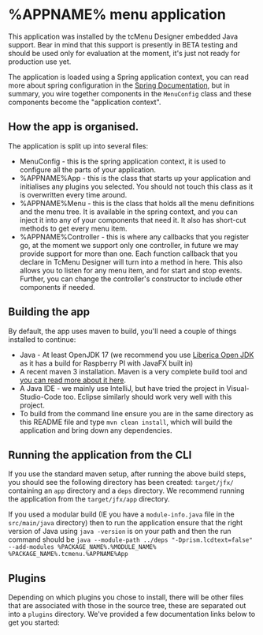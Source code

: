 # %APPNAME% menu application

This application was installed by the tcMenu Designer embedded Java support. Bear in mind that this support is presently in BETA testing and should be used only for evaluation at the moment, it's just not ready for production use yet.

The application is loaded using a Spring application context, you can read more about spring configuration in the [Spring Documentation](https://docs.spring.io/spring-framework/docs/current/reference/html/core.html#beans-basics), but in summary, you wire together components in the `MenuConfig` class and these components become the "application context".

## How the app is organised.

The application is split up into several files:

* MenuConfig - this is the spring application context, it is used to configure all the parts of your application.
* %APPNAME%App - this is the class that starts up your application and initialises any plugins you selected. You should not touch this class as it is overwritten every time around.
* %APPNAME%Menu - this is the class that holds all the menu definitions and the menu tree. It is available in the spring context, and you can inject it into any of your components that need it. It also has short-cut methods to get every menu item.
* %APPNAME%Controller - this is where any callbacks that you register go, at the moment we support only one controller, in future we may provide support for more than one. Each function callback that you declare in TcMenu Designer will turn into a method in here. This also allows you to listen for any menu item, and for start and stop events. Further, you can change the controller's constructor to include other components if needed.

## Building the app

By default, the app uses maven to build, you'll need a couple of things installed to continue:

* Java - At least OpenJDK 17 (we recommend you use [Liberica Open JDK](https://bell-sw.com/pages/downloads/) as it has a build for Raspberry PI with JavaFX built in) 
* A recent maven 3 installation. Maven is a very complete build tool and [you can read more about it here](https://maven.apache.org/guides/getting-started/).
* A Java IDE - we mainly use IntelliJ, but have tried the project in Visual-Studio-Code too. Eclipse similarly should work very well with this project.
* To build from the command line ensure you are in the same directory as this README file and type `mvn clean install`, which will build the application and bring down any dependencies.

## Running the application from the CLI 
 
If you use the standard maven setup, after running the above build steps, you should see the following directory has been created: `target/jfx/` containing an `app` directory and a `deps` directory. We recommend running the application from the `target/jfx/app` directory.

If you used a modular build (IE you have a `module-info.java` file in the `src/main/java` directory) then to run the application ensure that the right version of Java using `java -version` is on your path and then the run command should be `java --module-path ../deps "-Dprism.lcdtext=false" --add-modules %PACKAGE_NAME%.%MODULE_NAME% %PACKAGE_NAME%.tcmenu.%APPNAME%App`

## Plugins

Depending on which plugins you chose to install, there will be other files that are associated with those in the source tree, these are separated out into a `plugins` directory. We've provided a few documentation links below to get you started:

